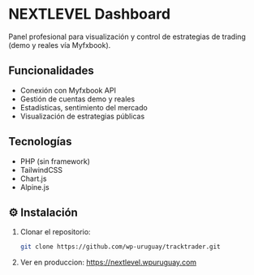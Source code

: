 # NEXTLEVEL Dashboard

Panel profesional para visualización y control de estrategias de trading (demo y reales vía Myfxbook).

##  Funcionalidades

- Conexión con Myfxbook API
- Gestión de cuentas demo y reales
- Estadísticas, sentimiento del mercado
- Visualización de estrategias públicas

## Tecnologías

- PHP (sin framework)
- TailwindCSS
- Chart.js
- Alpine.js

## ⚙️ Instalación

1. Clonar el repositorio:
   ```bash
   git clone https://github.com/wp-uruguay/tracktrader.git
2. Ver en produccion: https://nextlevel.wpuruguay.com 
